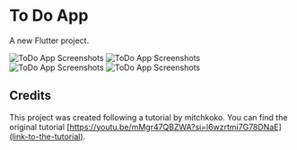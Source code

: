 # To Do App

A new Flutter project.

![ToDo App Screenshots](Screenshot1.png)
![ToDo App Screenshots](Screenshot2.png)
![ToDo App Screenshots](Screenshot3.png)
![ToDo App Screenshots](Screenshot4.png)


## Credits

This project was created following a tutorial by mitchkoko. You can find the original tutorial [https://youtu.be/mMgr47QBZWA?si=l6wzrtmi7G78DNaE](link-to-the-tutorial).
